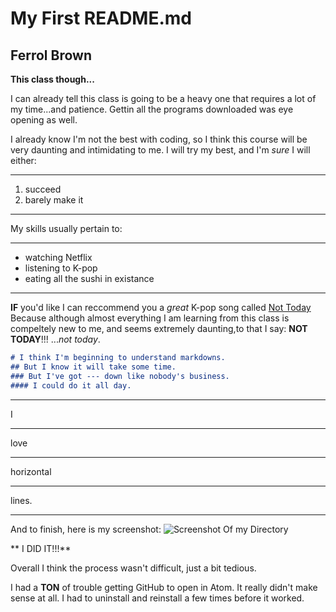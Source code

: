 # My First README.md

## Ferrol Brown

**This class though...**

I can already tell this class is going to be a heavy one that requires a lot of my time...and patience. Gettin all the programs downloaded was eye opening as well.

I already know I'm not the best with coding, so I think this course will be very daunting and intimidating to me. I will try my best, and I'm *sure* I will either:




---

1. succeed
2. barely make it

---

My skills usually pertain to:

---
- watching Netflix
- listening to K-pop
- eating all the sushi in existance
---

**IF** you'd like I can reccommend you a *great* K-pop song called [Not Today](https://www.youtube.com/watch?v=9DwzBICPhdM) Because although almost everything I am learning from this class is compeltely new to me, and seems extremely daunting,to that I say: **NOT TODAY**!!! ...*not today*.



```markdown
# I think I'm beginning to understand markdowns.
## But I know it will take some time.
### But I've got --- down like nobody's business.
#### I could do it all day.

```

---
I

---
love

---
horizontal

---
lines.

---

And to finish, here is my screenshot: ![Screenshot Of my Directory](./WebDevHW/Project_1/images/Screen_Shot_1.png) 



** I DID IT!!!**

Overall I think the process wasn't difficult, just a bit tedious.

I had a **TON** of trouble getting GitHub to open in Atom. It really didn't make sense at all. I had to uninstall and reinstall a few times before it worked.
